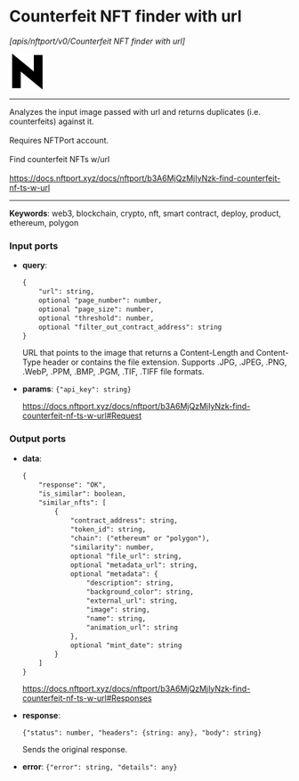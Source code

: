 # Counterfeit NFT finder with url

_[apis/nftport/v0/Counterfeit NFT finder with url]_

![icon](</assets/icons/352b98b2-6df6-4a21-93e1-a31cf5b9311d.png>)

---

Analyzes the input image passed with url and returns duplicates (i.e. counterfeits) against it. <br>
<br>
Requires NFTPort account.<br>
<br>
Find counterfeit NFTs w/url<br>
<br>
https://docs.nftport.xyz/docs/nftport/b3A6MjQzMjIyNzk-find-counterfeit-nf-ts-w-url<br>

---

__Keywords__: web3, blockchain, crypto, nft, smart contract, deploy, product, ethereum, polygon

### Input ports

* __query__: 
    ```
    {
        "url": string,
        optional "page_number": number,
        optional "page_size": number,
        optional "threshold": number,
        optional "filter_out_contract_address": string
    }
    ```

    URL that points to the image that returns a Content-Length and Content-Type header or contains the file extension. Supports .JPG, .JPEG, .PNG, .WebP, .PPM, .BMP, .PGM, .TIF, .TIFF file formats.<br>


* __params__: ` {"api_key": string} `

    https://docs.nftport.xyz/docs/nftport/b3A6MjQzMjIyNzk-find-counterfeit-nf-ts-w-url#Request<br>

### Output ports

* __data__: 
    ```
    {
        "response": "OK",
        "is_similar": boolean,
        "similar_nfts": [
            {
                "contract_address": string,
                "token_id": string,
                "chain": ("ethereum" or "polygon"),
                "similarity": number,
                optional "file_url": string,
                optional "metadata_url": string,
                optional "metadata": {
                    "description": string,
                    "background_color": string,
                    "external_url": string,
                    "image": string,
                    "name": string,
                    "animation_url": string
                },
                optional "mint_date": string
            }
        ]
    }
    ```

    https://docs.nftport.xyz/docs/nftport/b3A6MjQzMjIyNzk-find-counterfeit-nf-ts-w-url#Responses<br>


* __response__: 
    ```
    {"status": number, "headers": {string: any}, "body": string}
    ```

    Sends the original response.<br>


* __error__: ` {"error": string, "details": any} `


